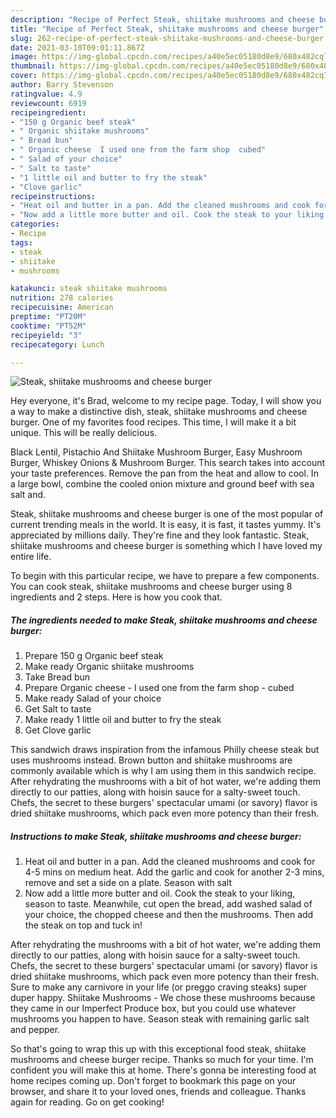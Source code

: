 ```yaml
---
description: "Recipe of Perfect Steak, shiitake mushrooms and cheese burger"
title: "Recipe of Perfect Steak, shiitake mushrooms and cheese burger"
slug: 262-recipe-of-perfect-steak-shiitake-mushrooms-and-cheese-burger
date: 2021-03-10T09:01:11.867Z
image: https://img-global.cpcdn.com/recipes/a40e5ec05180d8e9/680x482cq70/steak-shiitake-mushrooms-and-cheese-burger-recipe-main-photo.jpg
thumbnail: https://img-global.cpcdn.com/recipes/a40e5ec05180d8e9/680x482cq70/steak-shiitake-mushrooms-and-cheese-burger-recipe-main-photo.jpg
cover: https://img-global.cpcdn.com/recipes/a40e5ec05180d8e9/680x482cq70/steak-shiitake-mushrooms-and-cheese-burger-recipe-main-photo.jpg
author: Barry Stevenson
ratingvalue: 4.9
reviewcount: 6919
recipeingredient:
- "150 g Organic beef steak"
- " Organic shiitake mushrooms"
- " Bread bun"
- " Organic cheese  I used one from the farm shop  cubed"
- " Salad of your choice"
- " Salt to taste"
- "1 little oil and butter to fry the steak"
- "Clove garlic"
recipeinstructions:
- "Heat oil and butter in a pan. Add the cleaned mushrooms and cook for 4-5 mins on medium heat. Add the garlic and cook for another 2-3 mins, remove and set a side on a plate. Season with salt"
- "Now add a little more butter and oil. Cook the steak to your liking, season to taste. Meanwhile, cut open the bread, add washed salad of your choice, the chopped cheese and then the mushrooms. Then add the steak on top and tuck in!"
categories:
- Recipe
tags:
- steak
- shiitake
- mushrooms

katakunci: steak shiitake mushrooms 
nutrition: 278 calories
recipecuisine: American
preptime: "PT20M"
cooktime: "PT52M"
recipeyield: "3"
recipecategory: Lunch

---
```



![Steak, shiitake mushrooms and cheese burger](https://img-global.cpcdn.com/recipes/a40e5ec05180d8e9/680x482cq70/steak-shiitake-mushrooms-and-cheese-burger-recipe-main-photo.jpg)

Hey everyone, it's Brad, welcome to my recipe page. Today, I will show you a way to make a distinctive dish, steak, shiitake mushrooms and cheese burger. One of my favorites food recipes. This time, I will make it a bit unique. This will be really delicious.

Black Lentil, Pistachio And Shiitake Mushroom Burger, Easy Mushroom Burger, Whiskey Onions &amp; Mushroom Burger. This search takes into account your taste preferences. Remove the pan from the heat and allow to cool. In a large bowl, combine the cooled onion mixture and ground beef with sea salt and.

Steak, shiitake mushrooms and cheese burger is one of the most popular of current trending meals in the world. It is easy, it is fast, it tastes yummy. It's appreciated by millions daily. They're fine and they look fantastic. Steak, shiitake mushrooms and cheese burger is something which I have loved my entire life.


To begin with this particular recipe, we have to prepare a few components. You can cook steak, shiitake mushrooms and cheese burger using 8 ingredients and 2 steps. Here is how you cook that.

<!--inarticleads1-->

##### The ingredients needed to make Steak, shiitake mushrooms and cheese burger:

1. Prepare 150 g Organic beef steak
1. Make ready  Organic shiitake mushrooms
1. Take  Bread bun
1. Prepare  Organic cheese - I used one from the farm shop - cubed
1. Make ready  Salad of your choice
1. Get  Salt to taste
1. Make ready 1 little oil and butter to fry the steak
1. Get Clove garlic


This sandwich draws inspiration from the infamous Philly cheese steak but uses mushrooms instead. Brown button and shiitake mushrooms are commonly available which is why I am using them in this sandwich recipe. After rehydrating the mushrooms with a bit of hot water, we&#39;re adding them directly to our patties, along with hoisin sauce for a salty-sweet touch. Chefs, the secret to these burgers&#39; spectacular umami (or savory) flavor is dried shiitake mushrooms, which pack even more potency than their fresh. 

<!--inarticleads2-->

##### Instructions to make Steak, shiitake mushrooms and cheese burger:

1. Heat oil and butter in a pan. Add the cleaned mushrooms and cook for 4-5 mins on medium heat. Add the garlic and cook for another 2-3 mins, remove and set a side on a plate. Season with salt
1. Now add a little more butter and oil. Cook the steak to your liking, season to taste. Meanwhile, cut open the bread, add washed salad of your choice, the chopped cheese and then the mushrooms. Then add the steak on top and tuck in!


After rehydrating the mushrooms with a bit of hot water, we&#39;re adding them directly to our patties, along with hoisin sauce for a salty-sweet touch. Chefs, the secret to these burgers&#39; spectacular umami (or savory) flavor is dried shiitake mushrooms, which pack even more potency than their fresh. Sure to make any carnivore in your life (or preggo craving steaks) super duper happy. Shiitake Mushrooms - We chose these mushrooms because they came in our Imperfect Produce box, but you could use whatever mushrooms you happen to have. Season steak with remaining garlic salt and pepper. 

So that's going to wrap this up with this exceptional food steak, shiitake mushrooms and cheese burger recipe. Thanks so much for your time. I'm confident you will make this at home. There's gonna be interesting food at home recipes coming up. Don't forget to bookmark this page on your browser, and share it to your loved ones, friends and colleague. Thanks again for reading. Go on get cooking!
